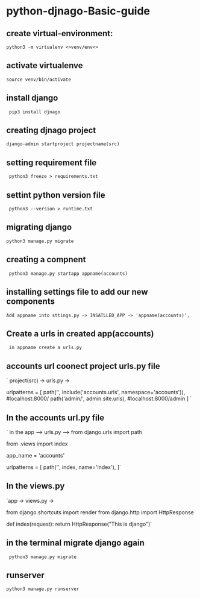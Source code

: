 # python-djnago-Basic-guide

## create virtual-environment:
`python3 -m virtualenv <>venv/env<>`

## activate virtualenve
  `source venv/bin/activate`
 
## install django 
 ` pip3 install djnago`

## creating djnago project
`django-admin startproject projectname(src)`
  
## setting requirement file
 ` python3 freeze > requirements.txt`
  
## settint python version file
 ` python3 --version > runtime.txt`

## migrating django
 `python3 manage.py migrate`
  
## creating a compnent
  ` python3 manage.py startapp appname(accounts)`
 
## installing settings file to add our new components
`Add appname into sttings.py -> INSATLLED_APP -> 'appname(accounts)',`
  
## Create a urls in created app(accounts)
  ` in appname create a urls.py`

## accounts url coonect project urls.py file
  ` project(src) -> urls.py ->
   
   urlpatterns = [
    path('', include('accounts.urls', namespace='accounts')), #localhost:8000/
    path('admin/', admin.site.urls), #localhost:8000/admin
    ] `

## In the accounts url.py file
   ` in the app --> urls.py --> from django.urls import path

from .views import index

app_name = 'accounts'

urlpatterns = [
    path('', index, name='index'),
]`

## In the views.py
 `app -> views.py -> 
  
  from django.shortcuts import render
from django.http import HttpResponse

def index(request):
    return HttpResponse("This is django")`
    
## in the terminal migrate django again
   ` python3 manage.py migrate`

## runserver
   `python3 manage.py runserver`

